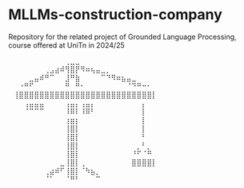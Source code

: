 # MLLMs-construction-company
Repository for the related project of Grounded Language Processing, course offered at UniTn in 2024/25


⠀⠀⠀⠀⠀⠀⠀⠀⠀⠀⠀⢀⣀⣀⠀⠀⠀⠀⠀⠀⠀⠀⠀⠀⠀⠀⠀⠀⠀⠀     
⠀⠀⠀⠀⠀⠀⠀⢀⣠⣴⠾⢻⣿⡟⠻⠶⢦⣤⣀⡀⠀⠀⠀⠀⠀⠀⠀⠀⠀⠀     
⠀⠀⠀⠀⣀⣤⠾⠛⠉⠀⠀⣸⠛⣷⠀⠀⠀⠀⠉⠙⠻⠶⣦⣤⣀⠀⠀⠀⠀⠀     
⠀⠀⠐⠛⠋⠀⠀⠀⠀⠀⠀⠛⠀⠛⠂⠀⠀⠀⠀⠀⠀⠀⠀⠈⠙⠛⠒⠂⠀⠀     
⠀⢸⣿⣿⣿⣿⣿⣿⣿⣿⣿⣿⣿⣿⣿⣿⣿⣿⣿⣿⣿⣿⣿⣿⣿⣿⣿⣿⡇⠀     
⠀⠀⠀⢠⣤⣤⣤⠀⠀⠀⠀⢠⣤⡄⢠⣤⡄⠀⠀⠀⠀⠀⠀⠀⠀⠀⡄⠀⠀⠀     
⠀⠀⠀⠈⠉⠉⠉⠀⠀⠀⠀⠸⠿⠇⠸⠿⠃⠀⠀⠀⠀⠀⠀⠀⠀⠀⡇⠀⠀⠀     
⠀⠀⠀⠀⠀⠀⠀⠀⠀⠀⠀⢰⣶⡆⠀⠀⠀⠀⠀⠀⠀⠀⠀⠀⠀⠀⡇⠀⠀⠀     
⠀⠀⠀⠀⠀⠀⠀⠀⠀⠀⠀⢸⣿⡇⠀⠀⠀⠀⠀⠀⠀⠀⠀⠀⠀⠀⡇⠀⠀⠀     
⠀⠀⠀⠀⠀⠀⠀⠀⠀⠀⠀⢸⣿⡇⠀⠀⠀⠀⠀⠀⠀⠀⠀⠀⠀⠀⠃⠀⠀⠀     
⠀⠀⠀⠀⠀⠀⠀⠀⠀⠀⠀⢸⣿⡇⠀⠀⠀⠀⠀⠀⠀⠀⠀⠀⠀⡀⠃⡀⠀⠀     
⠀⠀⠀⠀⠀⠀⠀⠀⠀⠀⠀⢸⣿⡇⠀⠀⠀⠀⠀⠀⠀⠀⠀⠀⠘⠋⠈⠛⠀⠀     
⠀⠀⠀⠀⠀⠀⠀⠀⠀⠀⣀⢸⣿⡇⢀⠀⠀⠀⠀⠀⠀⠀⠀⠀⣿⣿⣿⣿⡇⠀     
⠀⠀⠀⠀⠀⠀⠀⢀⣴⠾⠋⢸⣿⡇⠈⠳⣦⡀⠀⠀⠀⠀⠀⠀⠀⠀⠀⠀⠀⠀     
⠀⠀⠀⠀⠀⠀⠀⠈⠁⠀⠀⠈⠛⠃⠀⠀⠀⠉⠀⠀⠀⠀⠀⠀⠀⠀⠀⠀⠀⠀     
